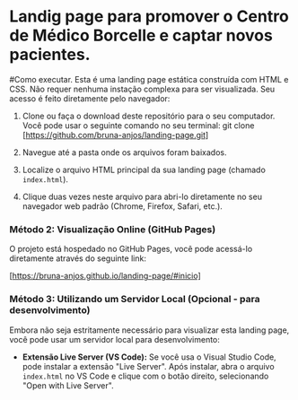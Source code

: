 # Landig page para promover o Centro de Médico Borcelle e captar novos pacientes.
#Como executar.
Esta é uma landing page estática construída com HTML e CSS. Não requer nenhuma instação complexa para ser visualizada.
Seu acesso é feito diretamente pelo navegador:
1. Clone ou faça o download deste repositório para o seu computador. Você pode usar o seguinte comando no seu terminal:
git clone [https://github.com/bruna-anjos/landing-page.git]
2.  Navegue até a pasta onde os arquivos foram baixados.

3.  Localize o arquivo HTML principal da sua landing page (chamado `index.html`).

4.  Clique duas vezes neste arquivo para abri-lo diretamente no seu navegador web padrão (Chrome, Firefox, Safari, etc.).

### Método 2: Visualização Online (GitHub Pages)

O projeto está hospedado no GitHub Pages, você pode acessá-lo diretamente através do seguinte link:

[https://bruna-anjos.github.io/landing-page/#inicio]

### Método 3: Utilizando um Servidor Local (Opcional - para desenvolvimento)

Embora não seja estritamente necessário para visualizar esta landing page, você pode usar um servidor local para desenvolvimento:

* **Extensão Live Server (VS Code):** Se você usa o Visual Studio Code, pode instalar a extensão "Live Server". Após instalar, abra o arquivo `index.html` no VS Code e clique com o botão direito, selecionando "Open with Live Server".


